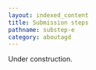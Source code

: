 ```yaml
---
layout: indexed_content
title: Submission steps
pathname: substep-e
category: aboutagd
---
```


Under construction.